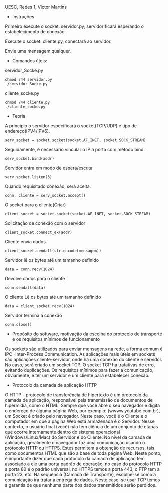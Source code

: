 UESC, Redes 1, Victor Martins

* Instruções

Primeiro execute o socket: servidor.py, servidor ficará esperando o estabelecimento de conexão.

Execute o socket: cliente.py, conectará ao servidor.

Envie uma mensagem qualquer.

* Comandos úteis:

servidor_Socke.py

	chmod 744 servidor.py
	./servidor_Socke.py
	
cliente_socke.py

	chmod 744 cliente.py
	./cliente_socke.py


* Teoria

A principio o servidor especificará o socket(TCP/UDP) e tipo de endereço(IPV4/IPV6).

	serv_socket = socket.socket(socket.AF_INET, socket.SOCK_STREAM)

Seguidamente, é necessário vincular o IP a porta com método bind.
   
   	serv_socket.bind(addr)

Servidor entra em modo de espera/escuta
   	
   	serv_socket.listen(3)

Quando requisitado conexão, será aceita.

   	conn, cliente = serv_socket.accept()

O socket para o cliente(Criar)
   
   	client_socket = socket.socket(socket.AF_INET, socket.SOCK_STREAM)

Solicitação de conexão com o servidor
   
   	client_socket.connect_ex(addr)

Cliente envia dados
   
   	client_socket.sendall(str.encode(mensagem))

Servidor lê os bytes até um tamanho definido
   
   	data = conn.recv(1024)

Devolve dados para o cliente
   
   	conn.sendall(data)

O cliente Lê os bytes até um tamanho definido
   
   	data = client_socket.recv(1024)

Servidor termina a conexão
   	
   	conn.close()


* Propósito do software, motivação da escolha do protocolo de transporte e os requisitos mínimos de funcionamento

Os sockets são utilizados para enviar mensagens na rede, a forma comum é IPC -Inter-Process Communication. As aplicações mais úteis em sockets são aplicações cliente-servidor, onde há uma conexão do cliente e servidor. No caso, será  criado um socket TCP. O socket TCP há tratativas de erro, evitando duplicações. Os requisitos mínimos para fazer a comunicação, obviamente, é ter um servidor e um cliente para estabelecer conexão.

* Protocolo da camada de aplicação HTTP

O HTTP - protocolo de transferência de hipertexto é um protocolo da camada de aplicação, responsável pela transmissão de documentos de hipermídia, como o HTML. Sempre que você abre o seu navegador e digita o endereço de alguma página Web, por exemplo: (wwww.youtube.com.br), um Socket é criado pelo navegador. Neste caso, você é o Cliente e o computador em que a página Web está armazenada é o Servidor. Nesse contexto, o usuário final (você) não tem ciência de um conjunto de etapas que ocorre internamente dentro do sistema operacional (Windows/Linux/Mac) do Servidor e do Cliente.  No nível da camada de aplicação, geralmente o navegador faz uma comunicação usando o protocolo HTTP ou HTTPS. Estes permitem a obtenção de recursos, tais como documentos HTML que são a base de toda página Web. Neste ponto, é importante dizer que cada protocolo da camada de aplicação tem associado a ele uma porta padrão de operação, no caso do protocolo HTTP a porta 80 é o padrão universal, no HTTPS temos a porta 443, o FTP tem a porta 23, etc. Na sequência (Camada de Transporte), escolhe-se como a comunicação irá tratar a entrega de dados. Neste caso, se usar TCP temos a garantia de que nenhuma parte dos dados transmitidos serão perdidos.

















